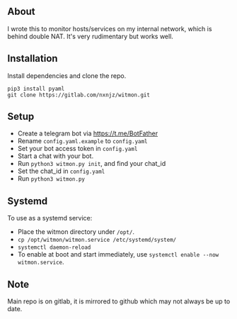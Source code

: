 ## About

I wrote this to monitor hosts/services on my internal network, which is behind double NAT. It's very rudimentary but works well. 

## Installation

Install dependencies and clone the repo. 

```
pip3 install pyaml
git clone https://gitlab.com/nxnjz/witmon.git
```


## Setup

* Create a telegram bot via https://t.me/BotFather
* Rename `config.yaml.example` to `config.yaml`
* Set your bot access token in `config.yaml`
* Start a chat with your bot. 
* Run `python3 witmon.py init`, and find your chat_id
* Set the chat_id in `config.yaml`
* Run `python3 witmon.py`

## Systemd

To use as a systemd service:

* Place the witmon directory under `/opt/`. 
* `cp /opt/witmon/witmon.service /etc/systemd/system/`
* `systemctl daemon-reload`
* To enable at boot and start immediately, use `systemctl enable --now witmon.service`.

## Note

Main repo is on gitlab, it is mirrored to github which may not always be up to date. 

